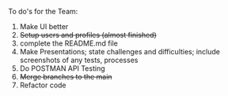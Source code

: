 To do's for the Team:

1. Make UI better
2. ~~Setup users and profiles (almost finished)~~
3. complete the README.md file
4. Make Presentations; state challenges and difficulties; include screenshots of any tests, processes
5. Do POSTMAN API Testing
6. ~~Merge branches to the main~~
7. Refactor code